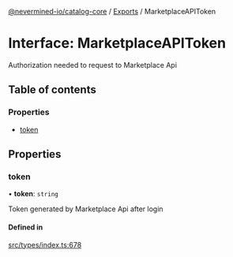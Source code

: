 [@nevermined-io/catalog-core](../README.md) / [Exports](../modules.md) / MarketplaceAPIToken

# Interface: MarketplaceAPIToken

Authorization needed to request to Marketplace Api

## Table of contents

### Properties

- [token](MarketplaceAPIToken.md#token)

## Properties

### token

• **token**: `string`

Token generated by Marketplace Api after login

#### Defined in

[src/types/index.ts:678](https://github.com/nevermined-io/components-catalog/blob/0f2a278/lib/src/types/index.ts#L678)
